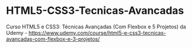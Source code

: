 # HTML5-CSS3-Tecnicas-Avancadas
Curso HTML5 e CSS3: Técnicas Avançadas (Com Flexbox e 5 Projetos) da Udemy - https://www.udemy.com/course/html5-e-css3-tecnicas-avancadas-com-flexbox-e-3-projetos/
